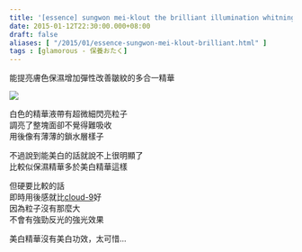 ```yaml
---
title: '[essence] sungwon mei-klout the brilliant illumination whitning serum'
date: 2015-01-12T22:30:00.000+08:00
draft: false
aliases: [ "/2015/01/essence-sungwon-mei-klout-brilliant.html" ]
tags : [glamorous - 保養おたく]
---
```


能提亮膚色保濕增加彈性改善皺紋的多合一精華  

[![](https://farm8.staticflickr.com/7527/16075854530_ef188b31ae_z.jpg)](https://farm8.staticflickr.com/7527/16075854530_ef188b31ae_z.jpg)

白色的精華液帶有超微細閃亮粒子  
調亮了整塊面卻不覺得難吸收  
用後像有薄薄的鎖水層樣子  
  
不過說到能美白的話就說不上很明顯了  
比較似保濕精華多於美白精華這樣  
  
但硬要比較的話  
即時用後感就比[cloud-9](http://www.hidie.net/2014/10/essence-cloud-9-blanc-de-white-serum.html)好  
因為粒子沒有那麼大  
不會有強勁反光的強光效果  
  
美白精華沒有美白功效，太可惜...